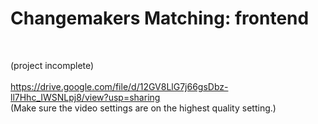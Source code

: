 # Changemakers Matching: frontend
<br>

(project incomplete)
<br><br>
https://drive.google.com/file/d/12GV8LlG7j66gsDbz-ll7Hhc_IWSNLpj8/view?usp=sharing<br>
(Make sure the video settings are on the highest quality setting.)
